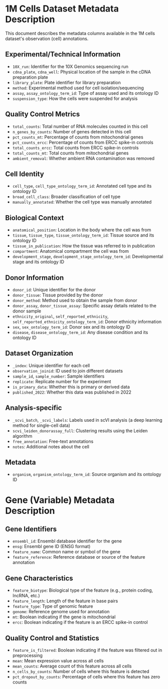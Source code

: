 # 1M Cells Dataset Metadata Description

This document describes the metadata columns available in the 1M cells dataset's observation (cell) annotations.

## Experimental/Technical Information
- `10X_run`: Identifier for the 10X Genomics sequencing run
- `cdna_plate`, `cdna_well`: Physical location of the sample in the cDNA preparation plate
- `library_plate`: Plate identifier for library preparation
- `method`: Experimental method used for cell isolation/sequencing
- `assay`, `assay_ontology_term_id`: Type of assay used and its ontology ID
- `suspension_type`: How the cells were suspended for analysis

## Quality Control Metrics
- `total_counts`: Total number of RNA molecules counted in this cell
- `n_genes_by_counts`: Number of genes detected in this cell
- `pct_counts_mt`: Percentage of counts from mitochondrial genes
- `pct_counts_ercc`: Percentage of counts from ERCC spike-in controls
- `total_counts_ercc`: Total counts from ERCC spike-in controls
- `total_counts_mt`: Total counts from mitochondrial genes
- `ambient_removal`: Whether ambient RNA contamination was removed

## Cell Identity
- `cell_type`, `cell_type_ontology_term_id`: Annotated cell type and its ontology ID
- `broad_cell_class`: Broader classification of cell type
- `manually_annotated`: Whether the cell type was manually annotated

## Biological Context
- `anatomical_position`: Location in the body where the cell was from
- `tissue`, `tissue_type`, `tissue_ontology_term_id`: Tissue source and its ontology ID
- `tissue_in_publication`: How the tissue was referred to in publication
- `compartment`: Anatomical compartment the cell was from
- `development_stage`, `development_stage_ontology_term_id`: Developmental stage and its ontology ID

## Donor Information
- `donor_id`: Unique identifier for the donor
- `donor_tissue`: Tissue provided by the donor
- `donor_method`: Method used to obtain the sample from donor
- `donor_assay`, `donor_tissue_assay`: Specific assay details related to the donor sample
- `ethnicity_original`, `self_reported_ethnicity`, `self_reported_ethnicity_ontology_term_id`: Donor ethnicity information
- `sex`, `sex_ontology_term_id`: Donor sex and its ontology ID
- `disease`, `disease_ontology_term_id`: Any disease condition and its ontology ID

## Dataset Organization
- `_index`: Unique identifier for each cell
- `observation_joinid`: ID used to join different datasets
- `sample_id`, `sample_number`: Sample identifiers
- `replicate`: Replicate number for the experiment
- `is_primary_data`: Whether this is primary or derived data
- `published_2022`: Whether this data was published in 2022

## Analysis-specific
- `_scvi_batch`, `_scvi_labels`: Labels used in scVI analysis (a deep learning method for single-cell data)
- `scvi_leiden_donorassay_full`: Clustering results using the Leiden algorithm
- `free_annotation`: Free-text annotations
- `notes`: Additional notes about the cell

## Metadata
- `organism`, `organism_ontology_term_id`: Source organism and its ontology ID


# Gene (Variable) Metadata Description

## Gene Identifiers
- `ensembl_id`: Ensembl database identifier for the gene
- `ensg`: Ensembl gene ID (ENSG format)
- `feature_name`: Common name or symbol of the gene
- `feature_reference`: Reference database or source of the feature annotation

## Gene Characteristics
- `feature_biotype`: Biological type of the feature (e.g., protein coding, lncRNA, etc.)
- `feature_length`: Length of the feature in base pairs
- `feature_type`: Type of genomic feature
- `genome`: Reference genome used for annotation
- `mt`: Boolean indicating if the gene is mitochondrial
- `ercc`: Boolean indicating if the feature is an ERCC spike-in control

## Quality Control and Statistics
- `feature_is_filtered`: Boolean indicating if the feature was filtered out in preprocessing
- `mean`: Mean expression value across all cells
- `mean_counts`: Average count of this feature across all cells
- `n_cells_by_counts`: Number of cells where this feature is detected
- `pct_dropout_by_counts`: Percentage of cells where this feature has zero counts

